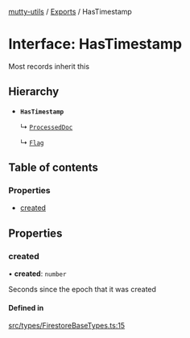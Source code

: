 [mutty-utils](../README.md) / [Exports](../modules.md) / HasTimestamp

# Interface: HasTimestamp

Most records inherit this

## Hierarchy

- **`HasTimestamp`**

  ↳ [`ProcessedDoc`](ProcessedDoc.md)

  ↳ [`Flag`](Flag.md)

## Table of contents

### Properties

- [created](HasTimestamp.md#created)

## Properties

### created

• **created**: `number`

Seconds since the epoch that it was created

#### Defined in

[src/types/FirestoreBaseTypes.ts:15](https://github.com/jonlaing/mutty-utils/blob/d7d0eb8/src/types/FirestoreBaseTypes.ts#L15)
